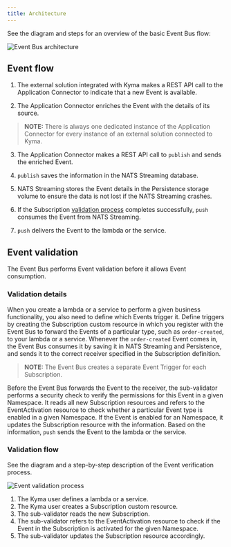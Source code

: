 ```yaml
---
title: Architecture
---
```


See the diagram and steps for an overview of the basic Event Bus flow:

![Event Bus architecture](./assets/event-bus-architecture.png)

## Event flow

1. The external solution integrated with Kyma makes a REST API call to the Application Connector to indicate that a new Event is available.

2. The Application Connector enriches the Event with the details of its source.

> **NOTE:** There is always one dedicated instance of the Application Connector for every instance of an external solution connected to Kyma.

3. The Application Connector makes a REST API call to `publish` and sends the enriched Event.

4. `publish` saves the information in the NATS Streaming database.

5. NATS Streaming stores the Event details in the Persistence storage volume to ensure the data is not lost if the NATS Streaming crashes.

6. If the Subscription [validation process](#architecture-architecture-event-validation) completes successfully, `push` consumes the Event from NATS Streaming.

7. `push` delivers the Event to the lambda or the service.

## Event validation

The Event Bus performs Event validation before it allows Event consumption.

### Validation details

When you create a lambda or a service to perform a given business functionality, you also need to define which Events trigger it. Define triggers by creating the Subscription custom resource in which you register with the Event Bus to forward the Events of a particular type, such as `order-created`, to your lambda or a service. Whenever the `order-created` Event comes in, the Event Bus consumes it by saving it in NATS Streaming and Persistence, and sends it to the correct receiver specified in the Subscription definition.

> **NOTE:** The Event Bus creates a separate Event Trigger for each Subscription.

Before the Event Bus forwards the Event to the receiver, the sub-validator performs a security check to verify the permissions for this Event in a given Namespace. It reads all new Subscription resources and refers to the EventActivation resource to check whether a particular Event type is enabled in a given Namespace. If the Event is enabled for an Namespace, it updates the Subscription resource with the information. Based on the information, `push` sends the Event to the lambda or the service.

### Validation flow

See the diagram and a step-by-step description of the Event verification process.

![Event validation process](./assets/event-validation.png)

1. The Kyma user defines a lambda or a service.
2. The Kyma user creates a Subscription custom resource.
3. The sub-validator reads the new Subscription.
4. The sub-validator refers to the EventActivation resource to check if the Event in the Subscription is activated for the given Namespace.
5. The sub-validator updates the Subscription resource accordingly.
